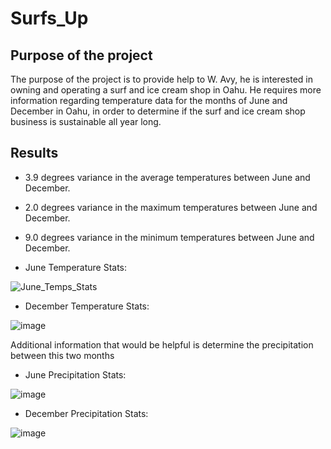 # Surfs_Up

## Purpose of the project

The purpose of the project is to provide help to W. Avy, he is interested in owning and operating a surf and ice cream shop in Oahu. He requires more information regarding temperature data for the months of June and December in Oahu, in order to determine if the surf and ice cream shop business is sustainable all year long.

## Results

- 3.9 degrees variance in the average temperatures between June and December.

- 2.0 degrees variance in the maximum temperatures between June and December.

- 9.0 degrees variance in the minimum temperatures between June and December.



- June Temperature Stats:

![June_Temps_Stats](https://user-images.githubusercontent.com/98929742/163732368-6f2dda95-8301-4857-9ccd-58a2ec483e3d.PNG)

 
- December Temperature Stats:

![image](https://user-images.githubusercontent.com/98929742/163732192-eb05f66d-665c-4b9f-85da-d6a9a21c29c9.png)


Additional information that would be helpful is determine the precipitation between this two months

- June Precipitation Stats:

![image](https://user-images.githubusercontent.com/98929742/163732508-f67d1bae-99fc-4925-b19d-ad84e39eaa9a.png)


- December Precipitation Stats:

![image](https://user-images.githubusercontent.com/98929742/163732530-d24ba215-84e4-40ee-8481-572bdb705b25.png)
